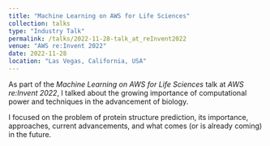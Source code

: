 ```yaml
---
title: "Machine Learning on AWS for Life Sciences"
collection: talks
type: "Industry Talk"
permalink: /talks/2022-11-28-talk_at_reInvent2022
venue: "AWS re:Invent 2022"
date: 2022-11-28
location: "Las Vegas, California, USA"
---
```

As part of the *Machine Learning on AWS for Life Sciences* talk at *AWS re:Invent 2022*, I talked about the growing importance of computational power and techniques in the advancement of biology. 

I focused on the problem of protein structure prediction, its importance, approaches, current advancements, and what comes (or is already coming) in the future.
